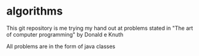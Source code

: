 # algorithms

This git repository is me trying my hand out at problems stated in "The art of computer programming" by Donald e Knuth

All problems are in the form of java classes